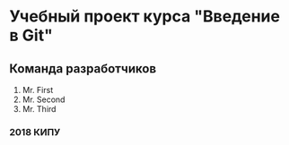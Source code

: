 # Учебный проект курса "Введение в Git"

## Команда разработчиков
1. Mr. First
2. Mr. Second
3. Mr. Third

### 2018 КИПУ
